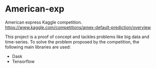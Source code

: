 # American-exp
American express Kaggle competition.  https://www.kaggle.com/competitions/amex-default-prediction/overview


This project is a proof of concept and tackles problems like big data and time-series.
To solve the problem proposed by the competition, the following  main libraries are used:
 - Dask
 - Tensorflow
